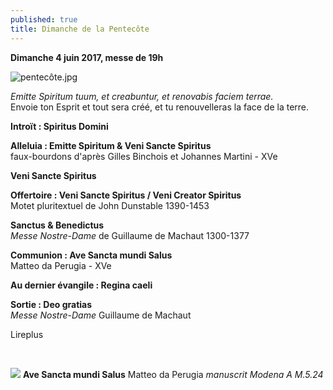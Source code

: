 ```yaml
---
published: true
title: Dimanche de la Pentecôte
---
```

**Dimanche 4 juin 2017, messe de 19h**  

![pentecôte.jpg]({{site.baseurl}}/images/pentecôte.jpg)  

*Emitte Spiritum tuum, et creabuntur, et renovabis faciem terrae.*  
Envoie ton Esprit et tout sera créé, et tu renouvelleras la face de la terre.

**Introït : Spiritus Domini**  

**Alleluia : Emitte Spiritum & Veni Sancte Spiritus**  
faux-bourdons d'après Gilles Binchois et Johannes Martini - XVe

**Veni Sancte Spiritus**  

**Offertoire : Veni Sancte Spiritus / Veni Creator Spiritus**  
Motet pluritextuel de John Dunstable 1390-1453

**Sanctus & Benedictus**  
*Messe Nostre-Dame* de Guillaume de Machaut 1300-1377

**Communion : Ave Sancta mundi Salus**  
Matteo da Perugia - XVe

**Au dernier évangile : Regina caeli**

**Sortie : Deo gratias**  
*Messe Nostre-Dame* Guillaume de Machaut

Lireplus

&nbsp;

![]({{site.baseurl}}/images/Agnus%20Dei%20Perugia.jpg)
**Ave Sancta mundi Salus** Matteo da Perugia *manuscrit Modena A M.5.24*
